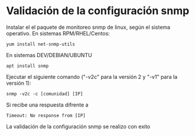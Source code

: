 # Validación de la configuración snmp

Instalar el el paquete de monitoreo snmp de linux, según el sistema operativo.
En sistemas RPM/RHEL/Centos:
```
yum install net-snmp-utils
```
En sistemas DEV/DEBIAN/UBUNTU
```
apt install snmp
```

Ejecutar el siguiente comando ("-v2c" para la versión 2 y "-v1" para la versión 1):

```
snmp -v2c -c [comunidad] [IP]
```

Si recibe una respuesta difrente a

```
Timeout: No response from [IP]
```
La validación de la configuración snmp se realizo con exito
